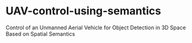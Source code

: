 # UAV-control-using-semantics
Control of an Unmanned Aerial Vehicle for Object Detection in 3D Space Based on Spatial Semantics
